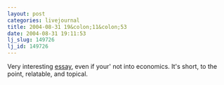 ```yaml
---
layout: post
categories: livejournal
title: 2004-08-31 19&colon;11&colon;53
date: 2004-08-31 19:11:53
lj_slug: 149726
lj_id: 149726
---
```

Very interesting [essay](http://mises.org/fullstory.aspx?control=1595), even if your' not into economics. It's short, to the point, relatable, and topical.
